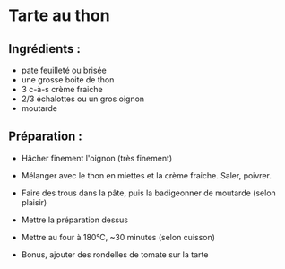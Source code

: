 Tarte au thon
====================

Ingrédients :
-------------

- pate feuilleté ou brisée
- une grosse boite de thon
- 3 c-à-s crème fraiche
- 2/3 échalottes ou un gros oignon
- moutarde

Préparation :
-------------

* Hâcher finement l'oignon (très finement)

* Mélanger avec le thon en miettes et la crème fraiche. Saler, poivrer.

* Faire des trous dans la pâte, puis la badigeonner de moutarde (selon plaisir)

* Mettre la préparation dessus

* Mettre au four à 180°C, ~30 minutes (selon cuisson)

* Bonus, ajouter des rondelles de tomate sur la tarte
